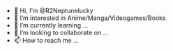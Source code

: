 - 👋 Hi, I’m @R2Neptunelucky
- 👀 I’m interested in Anime/Manga/Videogames/Books
- 🌱 I’m currently learning ...
- 💞️ I’m looking to collaborate on ...
- 📫 How to reach me ...

<!---
R2Neptunelucky/R2Neptunelucky is a ✨ special ✨ repository because its `README.md` (this file) appears on your GitHub profile.
You can click the Preview link to take a look at your changes.
--->
